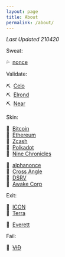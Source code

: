 ```yaml
---
layout: page
title: About
permalink: /about/
---
```


*Last Updated 210420*

Sweat:

💦&nbsp; [nonce](https://nonce.community/)

Validate:

⛏&nbsp; [Celo](https://celo.org/)  
⛏&nbsp; [Elrond](https://elrond.com/)  
⛏&nbsp; [Near](https://near.org/)  

Skin:

🔮&nbsp; [Bitcoin](https://bitcoin.org/)  
🔮&nbsp; [Ethereum](https://ethereum.org/)  
🔮&nbsp; [Zcash](https://z.cash/)  
🔮&nbsp; [Polkadot](https://polkadot.network/)  
🔮&nbsp; [Nine Chronicles](https://nine-chronicles.com/)  

🎫&nbsp; [alphanonce](https://www.alphanonce.com/)  
🎫&nbsp; [Cross Angle](https://xangle.io/)  
🎫&nbsp; [DSRV](https://www.dsrvlabs.com/)  
🎫&nbsp; [Awake Corp](https://awakepeople.com/)

Exit:

🔮&nbsp; [ICON](https://icon.foundation/)  
🔮&nbsp; [Terra](https://terra.money/)  

🎫&nbsp; [Everett](https://everett.zone/)  

Fail:

🔮&nbsp; ~~[VID](https://vid.camera/)~~  